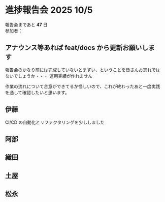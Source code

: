 # 進捗報告会 2025 10/5

報告会まであと **47** 日  
参加者：

## アナウンス等あれば feat/docs から更新お願いします

報告会のかなり前には完成していないとまずい、ということを皆さんお忘れではないでしょうか・・・
運用実績が作れません

作業の流れについて合意ができてるか怪しいので、これが終わったあと一度実践を通して確認したいと思います。

## 伊藤

CI/CD の自動化とリファクタリングを少ししました

## 阿部

## 織田

## 土屋

## 松永
